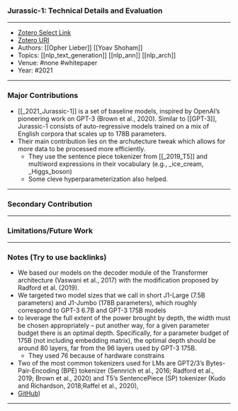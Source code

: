 ### Jurassic-1: Technical Details and Evaluation
---
- [Zotero Select Link](zotero://select/groups/2480461/items/FPXZ45Z4)
- [Zotero URI](https://www.zotero.org/groups/2480461/items/FPXZ45Z4)
- Authors: [[Opher Lieber]] [[Yoav Shoham]] 
- Topics: [[nlp_text_generation]] [[nlp_ann]] [[nlp_arch]]
- Venue: #none #whitepaper
- Year: #2021
---
### Major Contributions
- [[_2021_Jurassic-1]] is a set of baseline models, inspired by OpenAI’s pioneering work on GPT-3 (Brown et al., 2020). Similar to [[GPT-3]], Jurassic-1 consists of auto-regressive models trained on a mix of English corpora that scales up to 178B parameters.
- Their main contribution lies on the archutecture tweak which allows for more data to be processed more efficiently.
	- They use the sentence piece tokenizer from [[_2019_T5]] and multiword expressions in their vocabulary (e.g., _ice_cream, _Higgs_boson)
	- Some cleve hyperparameterization also helped.
---
### Secondary Contribution
---
### Limitations/Future Work
---
### Notes (Try to use backlinks)
- We based our models on the decoder module of the Transformer architecture (Vaswani et al., 2017) with the modification proposed by Radford et al. (2019).
- We targeted two model sizes that we call in short J1-Large (7.5B parameters) and J1-Jumbo (178B parameters), which roughly correspond to GPT-3 6.7B and GPT-3 175B models
- to leverage the full extent of the power brought by depth, the width must be chosen appropriately – put another way, for a given parameter budget there is an optimal depth. Specifically, for a parameter budget of 175B (not including embedding matrix), the optimal depth should be around 80 layers, far from the 96 layers used by GPT-3 175B.
	- They used 76 because of hardware constrains
- Two of the most common tokenizers used for LMs are GPT2/3’s Bytes-Pair-Encoding (BPE) tokenizer (Sennrich et al., 2016; Radford et al., 2019; Brown et al., 2020) and T5’s SentencePiece (SP) tokenizer (Kudo and Richardson, 2018;Raffel et al., 2020),
- [GitHub](https://github.com/ai21labs/lm-evaluation))
---
